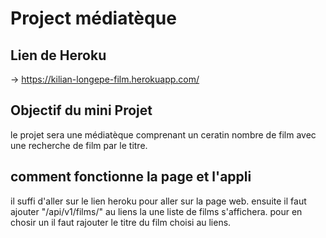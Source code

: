 # Project médiatèque

## Lien de Heroku
-> https://kilian-longepe-film.herokuapp.com/

## Objectif du mini Projet
le projet sera une médiatèque comprenant un ceratin nombre de film avec une recherche de film par le titre.

## comment fonctionne la page et l'appli

il suffi d'aller sur le lien heroku pour aller sur la page web.
ensuite il faut ajouter "/api/v1/films/" au liens la une liste de films s'affichera.
pour en chosir un il faut rajouter le titre du film choisi au liens. 

